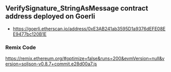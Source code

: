 ## VerifySignature_StringAsMessage contract address deployed on Goerli
- https://goerli.etherscan.io/address/0xE3AB241ab3595D1a9376dEFE08EE9477bc120B1E
### Remix Code 
https://remix.ethereum.org/#optimize=false&runs=200&evmVersion=null&version=soljson-v0.8.7+commit.e28d00a7.js

<br><br>
